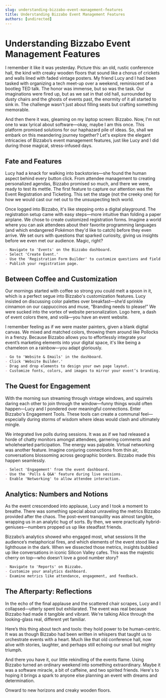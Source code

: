 ```yaml
---
slug: understanding-bizzabo-event-management-features
title: Understanding Bizzabo Event Management Features
authors: [undirected]
---
```



# Understanding Bizzabo Event Management Features

I remember it like it was yesterday. Picture this: an old, rustic conference hall, the kind with creaky wooden floors that sound like a chorus of crickets and walls lined with faded vintage posters. My friend Lucy and I had been tasked with organizing a tech meet-up over a weekend, reminiscent of a bootleg TED talk. The honor was immense, but so was the task. Our imaginations were fired up, but as we sat in that old hall, surrounded by dusty chairs and the ghosts of events past, the enormity of it all started to sink in. The challenge wasn't just about filling seats but crafting something memorable.

And then there it was, gleaming on my laptop screen: Bizzabo. Now, I'm not one to wax lyrical about software—okay, maybe I am this once. This platform promised solutions for our haphazard pile of ideas. So, shall we embark on this meandering journey together? Let's explore the elegant intricacies of Bizzabo’s event management features, just like Lucy and I did during those magical, stress-infused days.

## Fate and Features

Lucy had a knack for walking into backstories—she found the human aspect behind every button click. From attendee management to creating personalized agendas, Bizzabo promised so much, and there we were, ready to test its mettle. The first feature to capture our attention was the Event Registration and Ticketing. This set the stage (not the creeky one) for how we would cast our net out to the unsuspecting tech world.

Once logged into Bizzabo, it's like stepping onto a digital playground. The registration setup came with easy steps—more intuitive than folding a paper airplane. We chose to create customized registration forms. Imagine a world where you can ask attendees about their favorite programming languages (and which endangered Pokémon they'd like to catch) before they even arrive. We set ours with questions that sparked curiosity, giving us insights before we even met our audience. Magic, right?

```markdown
- Navigate to 'Events' on the Bizzabo dashboard.
- Select 'Create Event.'
- Use the 'Registration Form Builder' to customize questions and field types.
- Publish your registration page.
```

## Between Coffee and Customization

Our mornings started with coffee so strong you could melt a spoon in it, which is a perfect segue into Bizzabo's customization features. Lucy insisted on discussing color palettes over breakfast—she’d sprinkle cinnamon on our cappuccinos and muse, “Branding needs to please!” We were sucked into the vortex of website personalization. Logo here, a dash of event colors there, and voilà—you have an event website.

I remember feeling as if we were master painters, given a blank digital canvas. We mixed and matched colors, throwing them around like Pollocks in a frenzy. Because Bizzabo allows you to effortlessly integrate your event’s marketing elements into your digital space, it's like being a chameleon on a rainbow—you adapt gloriously.

```markdown
- Go to 'Website & Emails' in the dashboard.
- Click 'Website Builder.'
- Drag and drop elements to design your own page layout.
- Customize fonts, colors, and images to mirror your event’s branding.
```

## The Quest for Engagement

With the morning sun streaming through vintage windows, and squirrels daring each other to join through the window—funny things would often happen—Lucy and I pondered over meaningful connections. Enter Bizzabo's Engagement Tools. These tools can create a communal feel—especially during storms of wisdom where ideas would clash and ultimately mingle.

We integrated live polls during sessions. It was as if we had released a horde of chatty monitors amongst attendees, garnering comments and wholehearted participation. The energy was palpable. Virtual networking was another feature. Imagine conjuring connections from thin air, conversations blossoming across geographic borders. Bizzabo made this happen seamlessly.

```markdown
- Select 'Engagement' from the event dashboard.
- Use the 'Polls & Q&A' feature during live sessions.
- Enable 'Networking' to allow attendee interaction.
```

## Analytics: Numbers and Notions

As the event crescendoed into applause, Lucy and I took a moment to breathe. There was something special about unraveling the metrics Bizzabo provided after the chaos. The post-event tranquility was almost tangible, wrapping us in an analytic hug of sorts. By then, we were practically hybrid-geniuses—numbers propped us up like steadfast friends.

Bizzabo’s analytics showed who engaged most, what sessions lit the audience’s metaphorical fires, and which elements of the event stood like a lighthouse in the dark. When we dissected those metrics, insights bubbled up like conversations in iconic Silicon Valley cafes. This was the majestic cherry on top—who doesn't love a good number story?

```markdown
- Navigate to 'Reports' on Bizzabo.
- Customize your analytics dashboard.
- Examine metrics like attendance, engagement, and feedback.
```

## The Afterparty: Reflections

In the echo of the final applause and the scattered chair scrapes, Lucy and I collapsed—utterly spent but exhilarated. The event was real because Bizzabo had made it tangible and vibrant. We're talking Alice through the looking-glass real, different yet familiar. 

Here’s this thing about tech and tools: they hold power to be human-centric. It was as though Bizzabo had been written in whispers that taught us to orchestrate events with a heart. Much like that old conference hall, now alive with stories, laughter, and perhaps still echoing our small but mighty triumph. 

And there you have it, our little rekindling of the events flame. Using Bizzabo turned an ordinary weekend into something extraordinary. Maybe it was a software miracle, a bit of caffeine, and two spirited friends. Here's to hoping it brings a spark to anyone else planning an event with dreams and determination.

Onward to new horizons and creaky wooden floors.